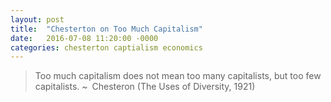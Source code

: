 ```yaml
---
layout: post
title:  "Chesterton on Too Much Capitalism"
date:   2016-07-08 11:20:00 -0000
categories: chesterton captialism economics
---
```


> Too much capitalism does not mean too many capitalists, but too few capitalists.
> ~ Chesteron (The Uses of Diversity, 1921)